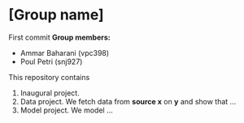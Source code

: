 # \[Group name\]
First commit
**Group members:**
- Ammar Baharani (vpc398)
- Poul Petri (snj927)

This repository contains  
1. Inaugural project. 
2. Data project. We fetch data from **source x** on **y** and show that ...
3. Model project. We model ...
